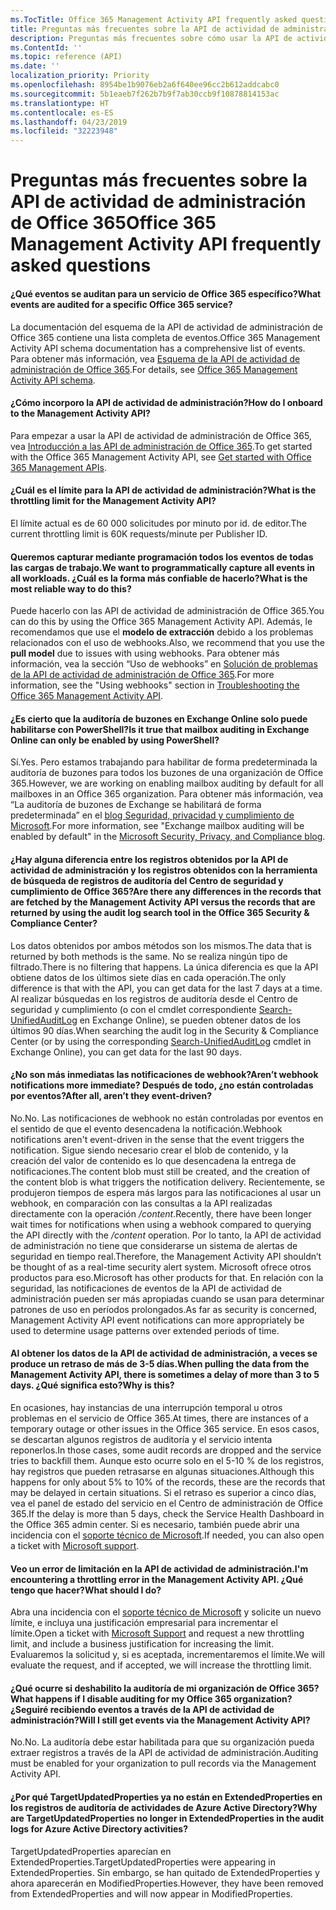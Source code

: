 ```yaml
---
ms.TocTitle: Office 365 Management Activity API frequently asked questions
title: Preguntas más frecuentes sobre la API de actividad de administración de Office 365
description: Preguntas más frecuentes sobre cómo usar la API de actividad de administración de Office 365
ms.ContentId: ''
ms.topic: reference (API)
ms.date: ''
localization_priority: Priority
ms.openlocfilehash: 8954be1b9076eb2a6f640ee96cc2b612addcabc0
ms.sourcegitcommit: 5b1eaeb7f262b7b9f7ab30ccb9f10878814153ac
ms.translationtype: HT
ms.contentlocale: es-ES
ms.lasthandoff: 04/23/2019
ms.locfileid: "32223948"
---
```

# <a name="office-365-management-activity-api-frequently-asked-questions"></a><span data-ttu-id="b5adf-103">Preguntas más frecuentes sobre la API de actividad de administración de Office 365</span><span class="sxs-lookup"><span data-stu-id="b5adf-103">Office 365 Management Activity API frequently asked questions</span></span>

#### <a name="what-events-are-audited-for-a-specific-office-365-service"></a><span data-ttu-id="b5adf-104">¿Qué eventos se auditan para un servicio de Office 365 específico?</span><span class="sxs-lookup"><span data-stu-id="b5adf-104">What events are audited for a specific Office 365 service?</span></span>

<span data-ttu-id="b5adf-105">La documentación del esquema de la API de actividad de administración de Office 365 contiene una lista completa de eventos.</span><span class="sxs-lookup"><span data-stu-id="b5adf-105">Office 365 Management Activity API schema documentation has a comprehensive list of events.</span></span> <span data-ttu-id="b5adf-106">Para obtener más información, vea [Esquema de la API de actividad de administración de Office 365](office-365-management-activity-api-schema.md).</span><span class="sxs-lookup"><span data-stu-id="b5adf-106">For details, see [Office 365 Management Activity API schema](office-365-management-activity-api-schema.md).</span></span>

#### <a name="how-do-i-onboard-to-the-management-activity-api"></a><span data-ttu-id="b5adf-107">¿Cómo incorporo la API de actividad de administración?</span><span class="sxs-lookup"><span data-stu-id="b5adf-107">How do I onboard to the Management Activity API?</span></span>

<span data-ttu-id="b5adf-108">Para empezar a usar la API de actividad de administración de Office 365, vea [Introducción a las API de administración de Office 365](get-started-with-office-365-management-apis.md).</span><span class="sxs-lookup"><span data-stu-id="b5adf-108">To get started with the Office 365 Management Activity API, see [Get started with Office 365 Management APIs](get-started-with-office-365-management-apis.md).</span></span>
 
#### <a name="what-is-the-throttling-limit-for-the--management-activity-api"></a><span data-ttu-id="b5adf-109">¿Cuál es el límite para la API de actividad de administración?</span><span class="sxs-lookup"><span data-stu-id="b5adf-109">What is the throttling limit for the  Management Activity API?</span></span>

<span data-ttu-id="b5adf-110">El límite actual es de 60 000 solicitudes por minuto por id. de editor.</span><span class="sxs-lookup"><span data-stu-id="b5adf-110">The current throttling limit is 60K requests/minute per Publisher ID.</span></span> 

#### <a name="we-want-to-programmatically-capture-all-events-in-all-workloads-what-is-the-most-reliable-way-to-do-this"></a><span data-ttu-id="b5adf-111">Queremos capturar mediante programación todos los eventos de todas las cargas de trabajo.</span><span class="sxs-lookup"><span data-stu-id="b5adf-111">We want to programmatically capture all events in all workloads.</span></span> <span data-ttu-id="b5adf-112">¿Cuál es la forma más confiable de hacerlo?</span><span class="sxs-lookup"><span data-stu-id="b5adf-112">What is the most reliable way to do this?</span></span>

<span data-ttu-id="b5adf-113">Puede hacerlo con las API de actividad de administración de Office 365.</span><span class="sxs-lookup"><span data-stu-id="b5adf-113">You can do this by using the Office 365 Management Activity API.</span></span> <span data-ttu-id="b5adf-114">Además, le recomendamos que use el **modelo de extracción** debido a los problemas relacionados con el uso de webhooks.</span><span class="sxs-lookup"><span data-stu-id="b5adf-114">Also, we recommend that you use the **pull model** due to issues with using webhooks.</span></span> <span data-ttu-id="b5adf-115">Para obtener más información, vea la sección “Uso de webhooks” en [Solución de problemas de la API de actividad de administración de Office 365](troubleshooting-the-office-365-management-activity-api.md#using-webhooks).</span><span class="sxs-lookup"><span data-stu-id="b5adf-115">For more information, see the "Using webhooks" section in [Troubleshooting the Office 365 Management Activity API](troubleshooting-the-office-365-management-activity-api.md#using-webhooks).</span></span>

#### <a name="is-it-true-that-mailbox-auditing-in-exchange-online-can-only-be-enabled-by-using-powershell"></a><span data-ttu-id="b5adf-116">¿Es cierto que la auditoría de buzones en Exchange Online solo puede habilitarse con PowerShell?</span><span class="sxs-lookup"><span data-stu-id="b5adf-116">Is it true that mailbox auditing in Exchange Online can only be enabled by using PowerShell?</span></span>

<span data-ttu-id="b5adf-117">Sí.</span><span class="sxs-lookup"><span data-stu-id="b5adf-117">Yes.</span></span> <span data-ttu-id="b5adf-118">Pero estamos trabajando para habilitar de forma predeterminada la auditoría de buzones para todos los buzones de una organización de Office 365.</span><span class="sxs-lookup"><span data-stu-id="b5adf-118">However, we are working on enabling mailbox auditing by default for all mailboxes in an Office 365 organization.</span></span> <span data-ttu-id="b5adf-119">Para obtener más información, vea “La auditoría de buzones de Exchange se habilitará de forma predeterminada” en el [blog Seguridad, privacidad y cumplimiento de Microsoft](https://techcommunity.microsoft.com/t5/Security-Privacy-and-Compliance/Exchange-Mailbox-Auditing-will-be-enabled-by-default/ba-p/215171).</span><span class="sxs-lookup"><span data-stu-id="b5adf-119">For more information, see "Exchange mailbox auditing will be enabled by default" in the [Microsoft Security, Privacy, and Compliance blog](https://techcommunity.microsoft.com/t5/Security-Privacy-and-Compliance/Exchange-Mailbox-Auditing-will-be-enabled-by-default/ba-p/215171).</span></span>

#### <a name="are-there-any-differences-in-the-records-that-are-fetched-by-the-management-activity-api-versus-the-records-that-are-returned-by-using-the-audit-log-search-tool-in-the-office-365-security--compliance-center"></a><span data-ttu-id="b5adf-120">¿Hay alguna diferencia entre los registros obtenidos por la API de actividad de administración y los registros obtenidos con la herramienta de búsqueda de registros de auditoría del Centro de seguridad y cumplimiento de Office 365?</span><span class="sxs-lookup"><span data-stu-id="b5adf-120">Are there any differences in the records that are fetched by the Management Activity API versus the records that are returned by using the audit log search tool in the Office 365 Security & Compliance Center?</span></span>

<span data-ttu-id="b5adf-121">Los datos obtenidos por ambos métodos son los mismos.</span><span class="sxs-lookup"><span data-stu-id="b5adf-121">The data that is returned by both methods is the same.</span></span> <span data-ttu-id="b5adf-122">No se realiza ningún tipo de filtrado.</span><span class="sxs-lookup"><span data-stu-id="b5adf-122">There is no filtering that happens.</span></span> <span data-ttu-id="b5adf-123">La única diferencia es que la API obtiene datos de los últimos siete días en cada operación.</span><span class="sxs-lookup"><span data-stu-id="b5adf-123">The only difference is that with the API, you can get data for the last 7 days at a time.</span></span> <span data-ttu-id="b5adf-124">Al realizar búsquedas en los registros de auditoría desde el Centro de seguridad y cumplimiento (o con el cmdlet correspondiente [Search-UnifiedAuditLog](https://docs.microsoft.com/powershell/module/exchange/policy-and-compliance-audit/search-unifiedauditlog) en Exchange Online), se pueden obtener datos de los últimos 90 días.</span><span class="sxs-lookup"><span data-stu-id="b5adf-124">When searching the audit log in the Security & Compliance Center (or by using the corresponding [Search-UnifiedAuditLog](https://docs.microsoft.com/powershell/module/exchange/policy-and-compliance-audit/search-unifiedauditlog) cmdlet in Exchange Online), you can get data for the last 90 days.</span></span> 
 
#### <a name="arent-webhook-notifications-more-immediate-after-all-arent-they-event-driven"></a><span data-ttu-id="b5adf-125">¿No son más inmediatas las notificaciones de webhook?</span><span class="sxs-lookup"><span data-stu-id="b5adf-125">Aren’t webhook notifications more immediate?</span></span> <span data-ttu-id="b5adf-126">Después de todo, ¿no están controladas por eventos?</span><span class="sxs-lookup"><span data-stu-id="b5adf-126">After all, aren’t they event-driven?</span></span>

<span data-ttu-id="b5adf-127">No.</span><span class="sxs-lookup"><span data-stu-id="b5adf-127">No.</span></span> <span data-ttu-id="b5adf-128">Las notificaciones de webhook no están controladas por eventos en el sentido de que el evento desencadena la notificación.</span><span class="sxs-lookup"><span data-stu-id="b5adf-128">Webhook notifications aren't event-driven in the sense that the event triggers the notification.</span></span> <span data-ttu-id="b5adf-129">Sigue siendo necesario crear el blob de contenido, y la creación del valor de contenido es lo que desencadena la entrega de notificaciones.</span><span class="sxs-lookup"><span data-stu-id="b5adf-129">The content blob must still be created, and the creation of the content blob is what triggers the notification delivery.</span></span> <span data-ttu-id="b5adf-130">Recientemente, se produjeron tiempos de espera más largos para las notificaciones al usar un webhook, en comparación con las consultas a la API realizadas directamente con la operación */content*.</span><span class="sxs-lookup"><span data-stu-id="b5adf-130">Recently, there have been longer wait times for notifications when using a webhook compared to querying the API directly with the */content* operation.</span></span> <span data-ttu-id="b5adf-131">Por lo tanto, la API de actividad de administración no tiene que considerarse un sistema de alertas de seguridad en tiempo real.</span><span class="sxs-lookup"><span data-stu-id="b5adf-131">Therefore, the Management Activity API shouldn’t be thought of as a real-time security alert system.</span></span> <span data-ttu-id="b5adf-132">Microsoft ofrece otros productos para eso.</span><span class="sxs-lookup"><span data-stu-id="b5adf-132">Microsoft has other products for that.</span></span> <span data-ttu-id="b5adf-133">En relación con la seguridad, las notificaciones de eventos de la API de actividad de administración pueden ser más apropiadas cuando se usan para determinar patrones de uso en períodos prolongados.</span><span class="sxs-lookup"><span data-stu-id="b5adf-133">As far as security is concerned, Management Activity API event notifications can more appropriately be used to determine usage patterns over extended periods of time.</span></span>

#### <a name="when-pulling-the-data-from-the-management-activity-api-there-is-sometimes-a-delay-of-more-than-3-to-5-days-why-is-this"></a><span data-ttu-id="b5adf-134">Al obtener los datos de la API de actividad de administración, a veces se produce un retraso de más de 3-5 días.</span><span class="sxs-lookup"><span data-stu-id="b5adf-134">When pulling the data from the Management Activity API, there is sometimes a delay of more than 3 to 5 days.</span></span> <span data-ttu-id="b5adf-135">¿Qué significa esto?</span><span class="sxs-lookup"><span data-stu-id="b5adf-135">Why is this?</span></span>

<span data-ttu-id="b5adf-136">En ocasiones, hay instancias de una interrupción temporal u otros problemas en el servicio de Office 365.</span><span class="sxs-lookup"><span data-stu-id="b5adf-136">At times, there are instances of a temporary outage or other issues in the Office 365 service.</span></span> <span data-ttu-id="b5adf-137">En esos casos, se descartan algunos registros de auditoría y el servicio intenta reponerlos.</span><span class="sxs-lookup"><span data-stu-id="b5adf-137">In those cases, some audit records are dropped and the service tries to backfill them.</span></span> <span data-ttu-id="b5adf-138">Aunque esto ocurre solo en el 5-10 % de los registros, hay registros que pueden retrasarse en algunas situaciones.</span><span class="sxs-lookup"><span data-stu-id="b5adf-138">Although this happens for only about 5% to 10% of the records, these are the records that may be delayed in certain situations.</span></span> <span data-ttu-id="b5adf-139">Si el retraso es superior a cinco días, vea el panel de estado del servicio en el Centro de administración de Office 365.</span><span class="sxs-lookup"><span data-stu-id="b5adf-139">If the delay is more than 5 days, check the Service Health Dashboard in the Office 365 admin center.</span></span> <span data-ttu-id="b5adf-140">Si es necesario, también puede abrir una incidencia con el [soporte técnico de Microsoft](https://support.office.com/article/contact-support-for-business-products-admin-help-32a17ca7-6fa0-4870-8a8d-e25ba4ccfd4b#ID0EAADAAA=online).</span><span class="sxs-lookup"><span data-stu-id="b5adf-140">If needed, you can also open a ticket with [Microsoft support](https://support.office.com/article/contact-support-for-business-products-admin-help-32a17ca7-6fa0-4870-8a8d-e25ba4ccfd4b#ID0EAADAAA=online).</span></span>

#### <a name="im-encountering-a-throttling-error-in-the-management-activity-api-what-should-i-do"></a><span data-ttu-id="b5adf-141">Veo un error de limitación en la API de actividad de administración.</span><span class="sxs-lookup"><span data-stu-id="b5adf-141">I'm encountering a throttling error in the Management Activity API.</span></span> <span data-ttu-id="b5adf-142">¿Qué tengo que hacer?</span><span class="sxs-lookup"><span data-stu-id="b5adf-142">What should I do?</span></span>

<span data-ttu-id="b5adf-143">Abra una incidencia con el [soporte técnico de Microsoft](https://support.office.com/article/contact-support-for-business-products-admin-help-32a17ca7-6fa0-4870-8a8d-e25ba4ccfd4b#ID0EAADAAA=online) y solicite un nuevo límite, e incluya una justificación empresarial para incrementar el límite.</span><span class="sxs-lookup"><span data-stu-id="b5adf-143">Open a ticket with [Microsoft Support](https://support.office.com/article/contact-support-for-business-products-admin-help-32a17ca7-6fa0-4870-8a8d-e25ba4ccfd4b#ID0EAADAAA=online) and request a new throttling limit, and include a business justification for increasing the limit.</span></span> <span data-ttu-id="b5adf-144">Evaluaremos la solicitud y, si es aceptada, incrementaremos el límite.</span><span class="sxs-lookup"><span data-stu-id="b5adf-144">We will evaluate the request, and if accepted, we will increase the throttling limit.</span></span>

#### <a name="what-happens-if-i-disable-auditing-for-my-office-365-organization-will-i-still-get-events-via-the-management-activity-api"></a><span data-ttu-id="b5adf-145">¿Qué ocurre si deshabilito la auditoría de mi organización de Office 365?</span><span class="sxs-lookup"><span data-stu-id="b5adf-145">What happens if I disable auditing for my Office 365 organization?</span></span> <span data-ttu-id="b5adf-146">¿Seguiré recibiendo eventos a través de la API de actividad de administración?</span><span class="sxs-lookup"><span data-stu-id="b5adf-146">Will I still get events via the Management Activity API?</span></span>

<span data-ttu-id="b5adf-147">No.</span><span class="sxs-lookup"><span data-stu-id="b5adf-147">No.</span></span> <span data-ttu-id="b5adf-148">La auditoría debe estar habilitada para que su organización pueda extraer registros a través de la API de actividad de administración.</span><span class="sxs-lookup"><span data-stu-id="b5adf-148">Auditing must be enabled for your organization to pull records via the Management Activity API.</span></span>

#### <a name="why-are-targetupdatedproperties-no-longer-in-extendedproperties-in-the-audit-logs-for-azure-active-directory-activities"></a><span data-ttu-id="b5adf-149">¿Por qué TargetUpdatedProperties ya no están en ExtendedProperties en los registros de auditoría de actividades de Azure Active Directory?</span><span class="sxs-lookup"><span data-stu-id="b5adf-149">Why are TargetUpdatedProperties no longer in ExtendedProperties in the audit logs for Azure Active Directory activities?</span></span>

<span data-ttu-id="b5adf-150">TargetUpdatedProperties aparecían en ExtendedProperties.</span><span class="sxs-lookup"><span data-stu-id="b5adf-150">TargetUpdatedProperties were appearing in ExtendedProperties.</span></span> <span data-ttu-id="b5adf-151">Sin embargo, se han quitado de ExtendedProperties y ahora aparecerán en ModifiedProperties.</span><span class="sxs-lookup"><span data-stu-id="b5adf-151">However, they have been removed from ExtendedProperties and will now appear in ModifiedProperties.</span></span>

